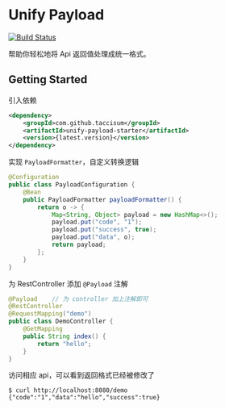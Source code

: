 # Unify Payload

[![Build Status](https://www.travis-ci.com/taccisum/unify-payload.svg?branch=master)](https://www.travis-ci.com/taccisum/unify-payload)

帮助你轻松地将 Api 返回值处理成统一格式。

## Getting Started

引入依赖

```xml
<dependency>
    <groupId>com.github.taccisum</groupId>
    <artifactId>unify-payload-starter</artifactId>
    <version>{latest.version}</version>
</dependency>
```

实现 `PayloadFormatter`，自定义转换逻辑

```java
@Configuration
public class PayloadConfiguration {
    @Bean
    public PayloadFormatter payloadFormatter() {
        return o -> {
            Map<String, Object> payload = new HashMap<>();
            payload.put("code", "1");
            payload.put("success", true);
            payload.put("data", o);
            return payload;
        };
    }
}
```

为 RestController 添加 `@Payload` 注解

```java
@Payload	// 为 controller 加上注解即可
@RestController
@RequestMapping("demo")
public class DemoController {
    @GetMapping
    public String index() {
        return "hello";
    }
}
```

访问相应 api，可以看到返回格式已经被修改了

```shell
$ curl http://localhost:8080/demo
{"code":"1","data":"hello","success":true}
```





